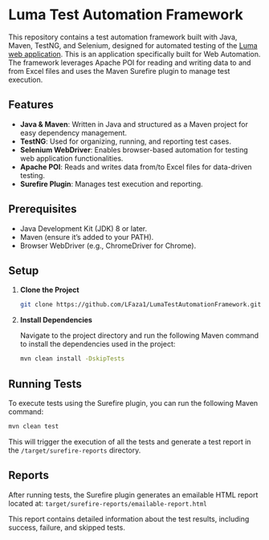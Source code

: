# Luma Test Automation Framework

This repository contains a test automation framework built with Java, Maven, TestNG, and Selenium, designed for automated testing of the [Luma web application](https://magento.softwaretestingboard.com/). This is an application specifically built for Web Automation. The framework leverages Apache POI for reading and writing data to and from Excel files and uses the Maven Surefire plugin to manage test execution.

## Features

- **Java & Maven**: Written in Java and structured as a Maven project for easy dependency management.
- **TestNG**: Used for organizing, running, and reporting test cases.
- **Selenium WebDriver**: Enables browser-based automation for testing web application functionalities.
- **Apache POI**: Reads and writes data from/to Excel files for data-driven testing.
- **Surefire Plugin**: Manages test execution and reporting.

## Prerequisites
- Java Development Kit (JDK) 8 or later.
- Maven (ensure it’s added to your PATH).
- Browser WebDriver (e.g., ChromeDriver for Chrome).

## Setup

1. **Clone the Project**

   ```bash
   git clone https://github.com/LFaza1/LumaTestAutomationFramework.git
   ```
2. **Install Dependencies**
   
    Navigate to the project directory and run the following Maven command to install the dependencies used in the project:
   ```bash
   mvn clean install -DskipTests
   ```
## Running Tests

To execute tests using the Surefire plugin, you can run the following Maven command:

```bash
mvn clean test
```
This will trigger the execution of all the tests and generate a test report in the ```/target/surefire-reports``` directory.
## Reports

After running tests, the Surefire plugin generates an emailable HTML report located at: ```target/surefire-reports/emailable-report.html```

This report contains detailed information about the test results, including success, failure, and skipped tests.
